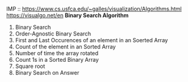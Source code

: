 IMP :: https://www.cs.usfca.edu/~galles/visualization/Algorithms.html
https://visualgo.net/en
**Binary Search Algorithm**
1) Binary Search
2) Order-Agnostic Binary Search
3) First and Last Occurences of an element in an Soerted Array
4) Count of the element in an Sorted Array
5) Number of time the array rotated
6) Count 1s in a Sorted Binary Array
7) Square root
8) Binary Search on Answer
